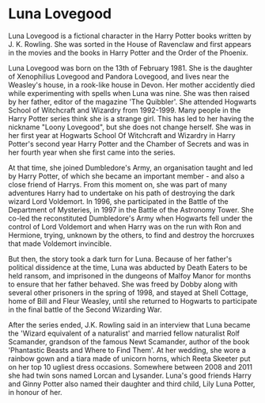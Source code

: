 # Luna Lovegood

Luna Lovegood is a fictional character in the Harry Potter books written by J. K. Rowling. She was sorted in the House of Ravenclaw and first appears in the movies and the books in Harry Potter and the Order of the Phoenix.

Luna Lovegood was born on the 13th of February 1981. She is the daughter of Xenophilius Lovegood and Pandora Lovegood, and lives near the Weasley's house, in a rook-like house in Devon. Her mother accidently died while experimenting with spells when Luna was nine. She was then raised by her father, editor of the magazine 'The Quibbler'. She attended Hogwarts School of Witchcraft and Wizardry from 1992-1999. Many people in the Harry Potter series think she is a strange girl. This has led to her having the nickname "Loony Lovegood", but she does not change herself. She was in her first year at Hogwarts School Of Witchcraft and Wizardry in Harry Potter's second year Harry Potter and the Chamber of Secrets and was in her fourth year when she first came into the series.

At that time, she joined Dumbledore's Army, an organisation taught and led by Harry Potter, of which she became an important member - and also a close friend of Harrys. From this moment on, she was part of many adventures Harry had to undertake on his path of destroying the dark wizard Lord Voldemort. In 1996, she participated in the Battle of the Department of Mysteries, in 1997 in the Battle of the Astronomy Tower. She co-led the reconstituted Dumbledore's Army when Hogwarts fell under the control of Lord Voldemort and when Harry was on the run with Ron and Hermione, trying, unknown by the others, to find and destroy the horcruxes that made Voldemort invincible.

But then, the story took a dark turn for Luna. Because of her father's political dissidence at the time, Luna was abducted by Death Eaters to be held ransom, and imprisoned in the dungeons of Malfoy Manor for months to ensure that her father behaved. She was freed by Dobby along with several other prisoners in the spring of 1998, and stayed at Shell Cottage, home of Bill and Fleur Weasley, until she returned to Hogwarts to participate in the final battle of the Second Wizarding War.

After the series ended, J.K. Rowling said in an interview that Luna became the 'Wizard equivalent of a naturalist' and married fellow naturalist Rolf Scamander, grandson of the famous Newt Scamander, author of the book 'Phantastic Beasts and Where to Find Them'. At her wedding, she wore a rainbow gown and a tiara made of unicorn horns, which Reeta Skeeter put on her top 10 ugliest dress occasions. Somewhere between 2008 and 2011 she had twin sons named Lorcan and Lysander. Luna's good friends Harry and Ginny Potter also named their daughter and third child, Lily Luna Potter, in honour of her.
